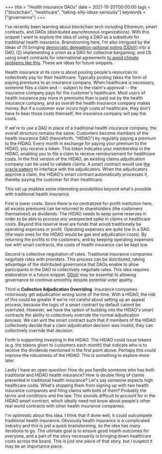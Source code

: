 +++
title = "Health Insurance DAOs"
date = 2021-10-20T00:00:00
tags = ["blockchain", "healthcare", "taking-silly-ideas-seriously"]
keywords = ["governance"]
+++

I've recently been learning about blockchain tech including Ethereum, smart contracts, and DAOs (distributed asynchronous organizations).
With this snippet I want to explore the idea of using a DAO as a substitute for traditional health insurance.
Brainstroming here, I'm also intrigued by the ideas of (1) bringing [democratic delegation-optional voting (DDoV)](/snippets/2021-01-11-democratic-delegation-optional-voting/) into a DAO, (2) implementing a union as a DAO for collective bargaining, and (3) using smart contracts for international agreements [to avoid climate problems like this](https://www.nytimes.com/2021/10/20/climate/fossil-fuel-drilling-pledges.html). These are ideas for future snippets.

Health insurance at its core is about pooling people's resources to collectively pay for their healthcare.
Typically pooling takes the form of paying premiums to an insurance company.
When healthcare is necessary, someone files a claim and -- subject to the claim's approval -- the insurance company pays for the customer's healthcare.
Most users of health insurance pay more in premiums than is paid out by the health insurance company, and so overall the health insurance company makes money.
But if a customer ever incurs high costs of healthcare, they don't have to bear those costs themself; the insurance company will pay the costs.

If we're to use a DAO in place of a traditional health insurance company, the overall structure remains the same.
Customers become members of the health insurance DAO (henceforth, "HIDAO") by regularly paying a premium to the HIDAO.
Every month in exchange for paying your premium to the HIDAO, you receive a token.
This token indicates your membership in the HIDAO, enabling you to file a claim to receive reimbursement for healthcare costs.
In the first version of the HIDAO, an existing claims adjudication company can be used to validate claims.
A smart contract would use [the oracle pattern](https://ethereum.org/en/developers/docs/oracles/) to interface with the adjudicators.
When the adjudicators approve a claim, the HIDAO's smart contract automatically processes it, thereby paying the customer for their healthcare.

This set up enables some interesting possibilities beyond what's possible with traditional health insurance.

First is lower costs. Since there is no centralized for-profit institution here, all excess premiums can be returned to shareholders (the customers themselves!) as dividends. The HIDAO needs to keep some reserves in order to be able to process any unexpected spike in claims or healthcare costs. Beyond this reserve level are funds that would traditionally be operating expenses or profit. Operating expenses are quite low in a DAO (the main ones for the HIDAO would be gas and adjudication costs). By returning the profits to the customers, and by keeping operating expenses low with smart contracts, the costs of health insurance can be kept low.

Second is collective negotiation of rates. Traditional insurance companies negotiate rates with providers. This process can be distributed, taking advantage of the distributed governance that DAOs enable to allow participants in the DAO to collectively negotiate rates. This idea requires elaboration in a future snippet. [DDoV](/snippets/2021-01-11-democratic-delegation-optional-voting/) may be essential to allowing governance to continue smoothly despite potential voter apathy.

Third is **Collective Adjudication Overriding**. Insurance companies notoriously get adjudication wrong some of the time. With a HIDAO, the risk of this could be greater if we're not careful about setting up an appeal process, because the logic of a smart contract by default cannot be overruled. However, we have the option of building into the HIDAO's smart contracts the ability to collectively override the normal adjudication process. We can writ the smart contract such that if members of the HIDAO collectively decide that a claim adjudication decision was invalid, they can collectively override that decision.

Forth is supporting investing in the HIDAO. The HIDAO could issue tokens (e.g. the tokens given to customers each month) that indicate who is to receive the dividends mentioned in the first point above. Perhaps this could improve the robustness of the HIDAO. This is something to explore more later.

Lastly I have an open question: How do you handle someone who has both traditional and HIDAO health insurance? How is double filing of claims prevented in traditional health insurance? Let's say someone expects high healthcare costs. What's stopping them from signing up with two health insurance companies and filing claims with both of them? Probably the terms and conditions and the law. This sounds difficult to account for in the HIDAO smart contract, which ideally need not know about people's other real world contracts with other health insurance companies.

I'm optimistic about this idea. I think that if done well, it could outcompete traditional health insurance. Obviously health insurance is a complicated industry and this is just a quick brainstorming, so the idea has many iterations to go. The ultimate goal is to ensure good health outcomes for everyone, and a part of the story necessarily is bringing down healthcare costs across the board. This is just one piece of that story, but I suspect it may be an importance piece.
